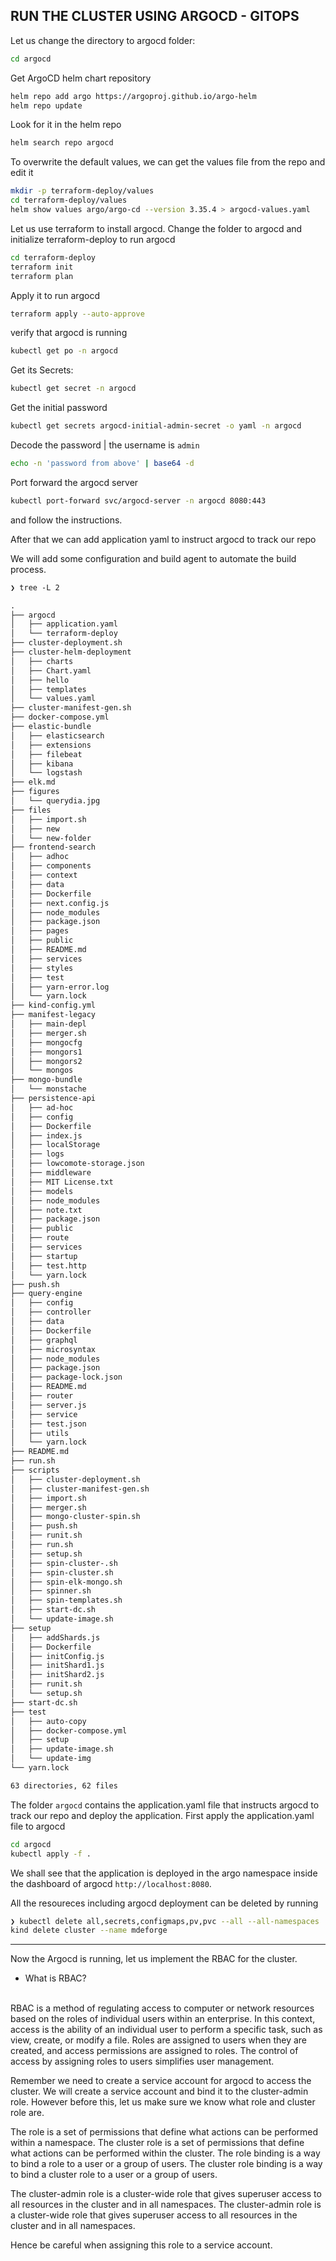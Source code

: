 ## RUN THE CLUSTER USING ARGOCD - GITOPS

Let us change the directory to argocd folder:

```bash
cd argocd
```

Get ArgoCD helm chart repository

```bash
helm repo add argo https://argoproj.github.io/argo-helm
helm repo update
```

Look for it in the helm repo

```bash
helm search repo argocd
```

To overwrite the default values, we can get the values file from the repo and edit it

```bash
mkdir -p terraform-deploy/values
cd terraform-deploy/values
helm show values argo/argo-cd --version 3.35.4 > argocd-values.yaml
```

Let us use terraform to install argocd.
Change the folder to argocd and initialize terraform-deploy to run argocd

```bash
cd terraform-deploy
terraform init
terraform plan
```

Apply it to run argocd

```bash
terraform apply --auto-approve
```

verify that argocd is running

```bash
kubectl get po -n argocd
```

Get its Secrets:

```bash
kubectl get secret -n argocd
```

Get the initial password

```bash
kubectl get secrets argocd-initial-admin-secret -o yaml -n argocd
```

Decode the password | the username is `admin`

```bash
echo -n 'password from above' | base64 -d
```

Port forward the argocd server

```bash
kubectl port-forward svc/argocd-server -n argocd 8080:443
```

and follow the instructions.

After that we can add application yaml to instruct argocd to track our repo

We will add some configuration and build agent to automate the build process.

<!-- prettier-ignore-start -->
```md
❯ tree -L 2

.
├── argocd
│   ├── application.yaml
│   └── terraform-deploy
├── cluster-deployment.sh
├── cluster-helm-deployment
│   ├── charts
│   ├── Chart.yaml
│   ├── hello
│   ├── templates
│   └── values.yaml
├── cluster-manifest-gen.sh
├── docker-compose.yml
├── elastic-bundle
│   ├── elasticsearch
│   ├── extensions
│   ├── filebeat
│   ├── kibana
│   └── logstash
├── elk.md
├── figures
│   └── querydia.jpg
├── files
│   ├── import.sh
│   ├── new
│   └── new-folder
├── frontend-search
│   ├── adhoc
│   ├── components
│   ├── context
│   ├── data
│   ├── Dockerfile
│   ├── next.config.js
│   ├── node_modules
│   ├── package.json
│   ├── pages
│   ├── public
│   ├── README.md
│   ├── services
│   ├── styles
│   ├── test
│   ├── yarn-error.log
│   └── yarn.lock
├── kind-config.yml
├── manifest-legacy
│   ├── main-depl
│   ├── merger.sh
│   ├── mongocfg
│   ├── mongors1
│   ├── mongors2
│   └── mongos
├── mongo-bundle
│   └── monstache
├── persistence-api
│   ├── ad-hoc
│   ├── config
│   ├── Dockerfile
│   ├── index.js
│   ├── localStorage
│   ├── logs
│   ├── lowcomote-storage.json
│   ├── middleware
│   ├── MIT License.txt
│   ├── models
│   ├── node_modules
│   ├── note.txt
│   ├── package.json
│   ├── public
│   ├── route
│   ├── services
│   ├── startup
│   ├── test.http
│   └── yarn.lock
├── push.sh
├── query-engine
│   ├── config
│   ├── controller
│   ├── data
│   ├── Dockerfile
│   ├── graphql
│   ├── microsyntax
│   ├── node_modules
│   ├── package.json
│   ├── package-lock.json
│   ├── README.md
│   ├── router
│   ├── server.js
│   ├── service
│   ├── test.json
│   ├── utils
│   └── yarn.lock
├── README.md
├── run.sh
├── scripts
│   ├── cluster-deployment.sh
│   ├── cluster-manifest-gen.sh
│   ├── import.sh
│   ├── merger.sh
│   ├── mongo-cluster-spin.sh
│   ├── push.sh
│   ├── runit.sh
│   ├── run.sh
│   ├── setup.sh
│   ├── spin-cluster-.sh
│   ├── spin-cluster.sh
│   ├── spin-elk-mongo.sh
│   ├── spinner.sh
│   ├── spin-templates.sh
│   ├── start-dc.sh
│   └── update-image.sh
├── setup
│   ├── addShards.js
│   ├── Dockerfile
│   ├── initConfig.js
│   ├── initShard1.js
│   ├── initShard2.js
│   ├── runit.sh
│   └── setup.sh
├── start-dc.sh
├── test
│   ├── auto-copy
│   ├── docker-compose.yml
│   ├── setup
│   ├── update-image.sh
│   └── update-img
└── yarn.lock

63 directories, 62 files
```
<!-- prettier-ignore-end -->

The folder `argocd` contains the application.yaml file that instructs argocd to track our repo and deploy the application.
First apply the application.yaml file to argocd

```bash
cd argocd
kubectl apply -f .
```

We shall see that the application is deployed in the argo namespace inside the dashboard of argocd `http://localhost:8080`.

All the resoureces including argocd deployment can be deleted by running

```bash
❯ kubectl delete all,secrets,configmaps,pv,pvc --all --all-namespaces
kind delete cluster --name mdeforge
```

---

Now the Argocd is running, let us implement the RBAC for the cluster.

- What is RBAC?

<br />
RBAC is a method of regulating access to computer or network resources based on the roles of individual users within an enterprise. In this context, access is the ability of an individual user to perform a specific task, such as view, create, or modify a file. Roles are assigned to users when they are created, and access permissions are assigned to roles. The control of access by assigning roles to users simplifies user management.

Remember we need to create a service account for argocd to access the cluster. We will create a service account and bind it to the cluster-admin role. However before this, let us make sure we know what role and cluster role are.

The role is a set of permissions that define what actions can be performed within a namespace. The cluster role is a set of permissions that define what actions can be performed within the cluster. The role binding is a way to bind a role to a user or a group of users. The cluster role binding is a way to bind a cluster role to a user or a group of users.

The cluster-admin role is a cluster-wide role that gives superuser access to all resources in the cluster and in all namespaces. The cluster-admin role is a cluster-wide role that gives superuser access to all resources in the cluster and in all namespaces.

Hence be careful when assigning this role to a service account.
